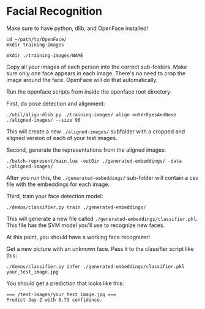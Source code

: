 # Facial Recognition
Make sure to have python, dlib, and OpenFace installed!

```
cd ~/path/to/OpenFace/
mkdir training-images
```

```
mkdir ./training-images/NAME
```
Copy all your images of each person into the correct sub-folders. Make sure only one face appears in each image. There's no need to crop the image around the face. OpenFace will do that automatically.

Run the openface scripts from inside the openface root directory:

First, do pose detection and alignment:

```
./util/align-dlib.py ./training-images/ align outerEyesAndNose ./aligned-images/ --size 96
```

This will create a new ```./aligned-images/``` subfolder with a cropped and aligned version of each of your test images.

Second, generate the representations from the aligned images:

```
./batch-represent/main.lua -outDir ./generated-embeddings/ -data ./aligned-images/
```

After you run this, the ```./generated-embeddings/``` sub-folder will contain a csv file with the embeddings for each image.

Third, train your face detection model:
```
./demos/classifier.py train ./generated-embeddings/
```
This will generate a new file called ```./generated-embeddings/classifier.pkl```. This file has the SVM model you'll use to recognize new faces.

At this point, you should have a working face recognizer!

Get a new picture with an unknown face. Pass it to the classifier script like this:

```
./demos/classifier.py infer ./generated-embeddings/classifier.pkl your_test_image.jpg
```
You should get a prediction that looks like this:

```
=== /test-images/your_test_image.jpg ===
Predict Jay-Z with 0.73 confidence.
```
